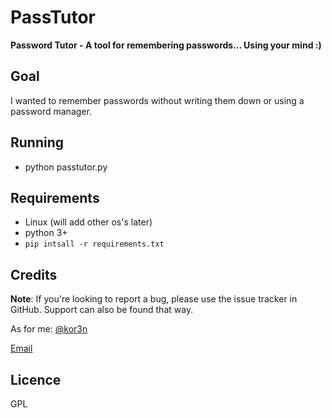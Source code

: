 PassTutor
=======

**Password Tutor - A tool for remembering passwords... Using your mind :)**


Goal
-----------

I wanted to remember passwords without writing them down or using a password manager.


Running
-------

* python passtutor.py


Requirements
------------

* Linux (will add other os's later)
* python 3+
* `pip intsall -r requirements.txt`


Credits
-------

**Note**: If you're looking to report a bug, please use the issue tracker in GitHub. Support can also be found that way. 

As for me: [@kor3n](https://twitter.com/#!/kor3n)

[Email](mailto:jboat@ionsec.co.uk)


Licence
-------

GPL
